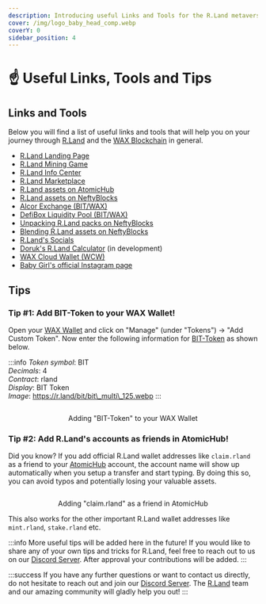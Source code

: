 ```yaml
---
description: Introducing useful Links and Tools for the R.Land metaverse!
cover: /img/logo_baby_head_comp.webp
coverY: 0
sidebar_position: 4
---
```


# ☝ Useful Links, Tools and Tips

## Links and Tools

Below you will find a list of useful links and tools that will help you on your journey through [R.Land](https://r.land/) and the [WAX Blockchain](https://on.wax.io/wax-io/) in general.

* [R.Land Landing Page](https://rland.world/)
* [R.Land Mining Game](https://play.r.land/mine)
* [R.Land Info Center](https://r.land/)
* [R.Land Marketplace](https://market.r.land/)
* [R.Land assets on AtomicHub](https://wax.atomichub.io/market?collection\_name=rland\&order=desc\&sort=created\&symbol=WAX)
* [R.Land assets on NeftyBlocks](https://neftyblocks.com/marketplace/listing?collection\_name=rland)
* [Alcor Exchange (BIT/WAX)](https://alcor.exchange/trade/bit-rland\_wax-eosio.token)&#x20;
* [DefiBox Liquidity Pool (BIT/WAX)](https://wax.defibox.io/marketDetail/131)
* [Unpacking R.Land packs on NeftyBlocks](https://neftyblocks.com/c/rland/packs)
* [Blending R.Land assets on NeftyBlocks](https://neftyblocks.com/c/rland/blends)
* [R.Land's Socials](/community/socials)
* [Doruk's R.Land Calculator](https://rlandtools.vercel.app/) (in development)
* [WAX Cloud Wallet (WCW)](https://wallet.wax.io/nfts)
* [Baby Girl's official Instagram page](https://www.instagram.com/pupbabygirl/)

## Tips

### **Tip #1:** Add BIT-Token to your WAX Wallet!

Open your [WAX Wallet](https://wallet.wax.io/dashboard) and click on "Manage" (under "Tokens") -> "Add Custom Token". Now enter the following information for [BIT-Token](/tokenomics/bit-token) as shown below.

:::info
_Token symbol_: BIT \
_Decimals_: 4 \
_Contract_: rland \
_Display_: BIT Token \
_Image_: https://r.land/bit/bit\_multi\_125.webp
:::

<center><img src="/img/add BIT.PNG" alt="" /><figcaption><p>Adding "BIT-Token" to your WAX Wallet</p></figcaption></center>

### Tip #2: Add R.Land's accounts as friends in AtomicHub!

Did you know? If you add official R.Land wallet addresses like `claim.rland` as a friend to your [AtomicHub](https://wax.atomichub.io/friends) account, the account name will show up automatically when you setup a transfer and start typing. By doing this so, you can avoid typos and potentially losing your valuable assets.

<center><img src="/img/Find Friends.PNG" alt="" /><figcaption><p>Adding "claim.rland" as a friend in AtomicHub</p></figcaption></center>

This also works for the other important R.Land wallet addresses like `mint.rland`, `stake.rland` etc.

:::info
More useful tips will be added here in the future! If you would like to share any of your own tips and tricks for R.Land, feel free to reach out to us on our [Discord Server](https://discord.gg/baVgr7MtUH). After approval your contributions will be added.&#x20;
:::

:::success
If you have any further questions or want to contact us directly, do not hesitate to reach out and join our [Discord Server](https://discord.gg/baVgr7MtUH). The [R.Land](https://r.land/) team and our amazing community will gladly help you out!
:::
